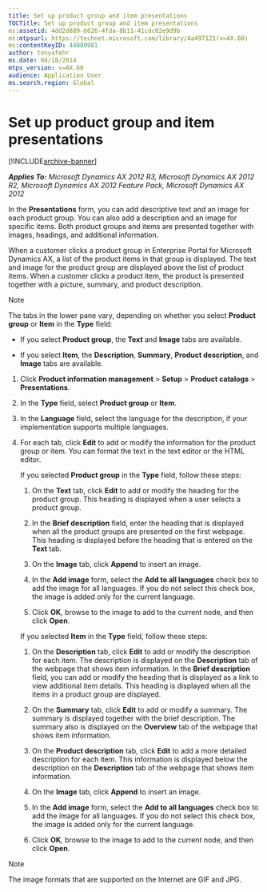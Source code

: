 ```yaml
---
title: Set up product group and item presentations
TOCTitle: Set up product group and item presentations
ms:assetid: 4dd2d889-6626-4fda-8b11-41cdc02e9d9b
ms:mtpsurl: https://technet.microsoft.com/library/Aa497121(v=AX.60)
ms:contentKeyID: 44080981
author: tonyafehr
ms.date: 04/18/2014
mtps_version: v=AX.60
audience: Application User
ms.search.region: Global
---
```


# Set up product group and item presentations 


[!INCLUDE[archive-banner](includes/archive-banner.md)]


_**Applies To:** Microsoft Dynamics AX 2012 R3, Microsoft Dynamics AX 2012 R2, Microsoft Dynamics AX 2012 Feature Pack, Microsoft Dynamics AX 2012_

In the **Presentations** form, you can add descriptive text and an image for each product group. You can also add a description and an image for specific items. Both product groups and items are presented together with images, headings, and additional information.

When a customer clicks a product group in Enterprise Portal for Microsoft Dynamics AX, a list of the product items in that group is displayed. The text and image for the product group are displayed above the list of product items. When a customer clicks a product item, the product is presented together with a picture, summary, and product description.


> [!NOTE]
> <P>The tabs in the lower pane vary, depending on whether you select <STRONG>Product group</STRONG> or <STRONG>Item</STRONG> in the <STRONG>Type</STRONG> field:</P>
> <UL>
> <LI>
> <P>If you select <STRONG>Product group</STRONG>, the <STRONG>Text</STRONG> and <STRONG>Image</STRONG> tabs are available.</P>
> <LI>
> <P>If you select <STRONG>Item</STRONG>, the <STRONG>Description</STRONG>, <STRONG>Summary</STRONG>, <STRONG>Product description</STRONG>, and <STRONG>Image</STRONG> tabs are available.</P></LI></UL>



1.  Click **Product information management** \> **Setup** \> **Product catalogs** \> **Presentations**.

2.  In the **Type** field, select **Product group** or **Item**.

3.  In the **Language** field, select the language for the description, if your implementation supports multiple languages.

4.  For each tab, click **Edit** to add or modify the information for the product group or item. You can format the text in the text editor or the HTML editor.
    
    If you selected **Product group** in the **Type** field, follow these steps:
    
    1.  On the **Text** tab, click **Edit** to add or modify the heading for the product group. This heading is displayed when a user selects a product group.
    
    2.  In the **Brief description** field, enter the heading that is displayed when all the product groups are presented on the first webpage. This heading is displayed before the heading that is entered on the **Text** tab.
    
    3.  On the **Image** tab, click **Append** to insert an image.
    
    4.  In the **Add image** form, select the **Add to all languages** check box to add the image for all languages. If you do not select this check box, the image is added only for the current language.
    
    5.  Click **OK**, browse to the image to add to the current node, and then click **Open**.
    
    If you selected **Item** in the **Type** field, follow these steps:
    
    1.  On the **Description** tab, click **Edit** to add or modify the description for each item. The description is displayed on the **Description** tab of the webpage that shows item information. In the **Brief description** field, you can add or modify the heading that is displayed as a link to view additional item details. This heading is displayed when all the items in a product group are displayed.
    
    2.  On the **Summary** tab, click **Edit** to add or modify a summary. The summary is displayed together with the brief description. The summary also is displayed on the **Overview** tab of the webpage that shows item information.
    
    3.  On the **Product description** tab, click **Edit** to add a more detailed description for each item. This information is displayed below the description on the **Description** tab of the webpage that shows item information.
    
    4.  On the **Image** tab, click **Append** to insert an image.
    
    5.  In the **Add image** form, select the **Add to all languages** check box to add the image for all languages. If you do not select this check box, the image is added only for the current language.
    
    6.  Click **OK**, browse to the image to add to the current node, and then click **Open**.


> [!NOTE]
> <P>The image formats that are supported on the Internet are GIF and JPG.</P>


  


